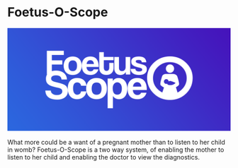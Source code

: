 # Foetus-O-Scope
!["Foetus-O-Scope"](LogoFS.png)

What more could be a want of a pregnant mother than to listen to her child in womb?
Foetus-O-Scope is a two way system, of enabling the mother to listen to her child and enabling the doctor to view the diagnostics.
